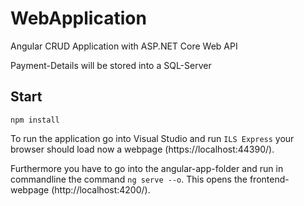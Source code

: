 # WebApplication

Angular CRUD Application with ASP.NET Core Web API

Payment-Details will be stored into a SQL-Server


## Start

`npm install`

To run the application go into Visual Studio and run `ILS Express` your browser should load now a webpage (https://localhost:44390/).

Furthermore you have to go into the angular-app-folder and run in commandline the command `ng serve --o`. This opens the frontend-webpage (http://localhost:4200/).
